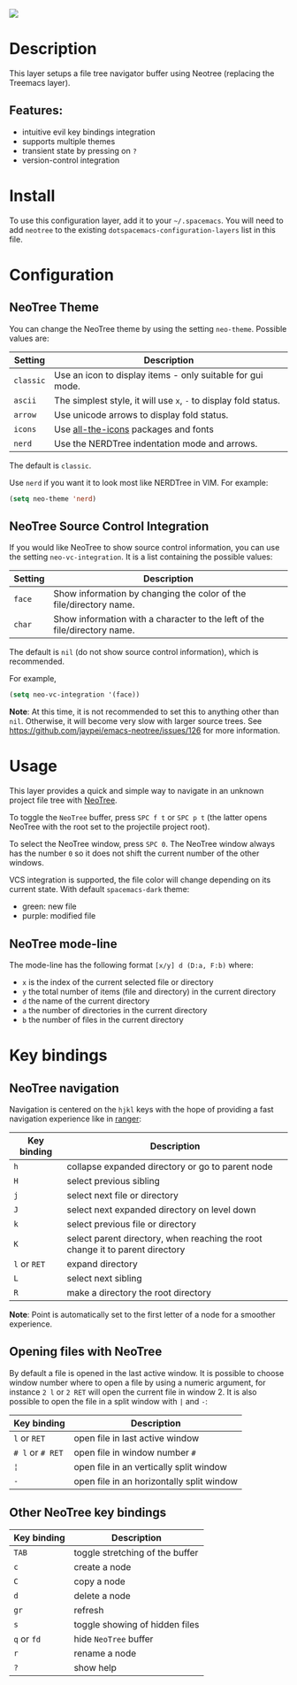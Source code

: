 ![](img/neotree.png)

# Description

This layer setups a file tree navigator buffer using Neotree (replacing
the Treemacs layer).

## Features:

-   intuitive evil key bindings integration
-   supports multiple themes
-   transient state by pressing on `?`
-   version-control integration

# Install

To use this configuration layer, add it to your `~/.spacemacs`. You will
need to add `neotree` to the existing
`dotspacemacs-configuration-layers` list in this file.

# Configuration

## NeoTree Theme

You can change the NeoTree theme by using the setting `neo-theme`.
Possible values are:

| Setting   | Description                                                                          |
|-----------|--------------------------------------------------------------------------------------|
| `classic` | Use an icon to display items - only suitable for gui mode.                           |
| `ascii`   | The simplest style, it will use `x`, `-` to display fold status.                     |
| `arrow`   | Use unicode arrows to display fold status.                                           |
| `icons`   | Use [all-the-icons](https://github.com/domtronn/all-the-icons.el) packages and fonts |
| `nerd`    | Use the NERDTree indentation mode and arrows.                                        |

The default is `classic`.

Use `nerd` if you want it to look most like NERDTree in VIM. For
example:

``` commonlisp
(setq neo-theme 'nerd)
```

## NeoTree Source Control Integration

If you would like NeoTree to show source control information, you can
use the setting `neo-vc-integration`. It is a list containing the
possible values:

| Setting | Description                                                               |
|---------|---------------------------------------------------------------------------|
| `face`  | Show information by changing the color of the file/directory name.        |
| `char`  | Show information with a character to the left of the file/directory name. |

The default is `nil` (do not show source control information), which is
recommended.

For example,

``` commonlisp
(setq neo-vc-integration '(face))
```

**Note**: At this time, it is not recommended to set this to anything
other than `nil`. Otherwise, it will become very slow with larger source
trees. See <https://github.com/jaypei/emacs-neotree/issues/126> for more
information.

# Usage

This layer provides a quick and simple way to navigate in an unknown
project file tree with
[NeoTree](https://github.com/jaypei/emacs-neotree).

To toggle the `NeoTree` buffer, press `SPC f t` or `SPC p t` (the latter
opens NeoTree with the root set to the projectile project root).

To select the NeoTree window, press `SPC 0`. The NeoTree window always
has the number `0` so it does not shift the current number of the other
windows.

VCS integration is supported, the file color will change depending on
its current state. With default `spacemacs-dark` theme:

-   green: new file
-   purple: modified file

## NeoTree mode-line

The mode-line has the following format `[x/y] d (D:a, F:b)` where:

-   `x` is the index of the current selected file or directory
-   `y` the total number of items (file and directory) in the current
    directory
-   `d` the name of the current directory
-   `a` the number of directories in the current directory
-   `b` the number of files in the current directory

# Key bindings

## NeoTree navigation

Navigation is centered on the `hjkl` keys with the hope of providing a
fast navigation experience like in [ranger](http://ranger.nongnu.org/):

| Key binding  | Description                                                                   |
|--------------|-------------------------------------------------------------------------------|
| `h`          | collapse expanded directory or go to parent node                              |
| `H`          | select previous sibling                                                       |
| `j`          | select next file or directory                                                 |
| `J`          | select next expanded directory on level down                                  |
| `k`          | select previous file or directory                                             |
| `K`          | select parent directory, when reaching the root change it to parent directory |
| `l` or `RET` | expand directory                                                              |
| `L`          | select next sibling                                                           |
| `R`          | make a directory the root directory                                           |

**Note**: Point is automatically set to the first letter of a node for a
smoother experience.

## Opening files with NeoTree

By default a file is opened in the last active window. It is possible to
choose window number where to open a file by using a numeric argument,
for instance `2 l` or `2 RET` will open the current file in window 2. It
is also possible to open the file in a split window with `|` and `-`:

| Key binding      | Description                               |
|------------------|-------------------------------------------|
| `l` or `RET`     | open file in last active window           |
| `# l` or `# RET` | open file in window number `#`            |
| `¦`              | open file in an vertically split window   |
| `-`              | open file in an horizontally split window |

## Other NeoTree key bindings

| Key binding | Description                     |
|-------------|---------------------------------|
| `TAB`       | toggle stretching of the buffer |
| `c`         | create a node                   |
| `C`         | copy a node                     |
| `d`         | delete a node                   |
| `gr`        | refresh                         |
| `s`         | toggle showing of hidden files  |
| `q` or `fd` | hide `NeoTree` buffer           |
| `r`         | rename a node                   |
| `?`         | show help                       |
